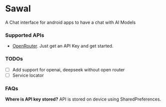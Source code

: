 # Sawal

A Chat interface for android apps to have a chat with AI Models

### Supported APIs
- [OpenRouter](https://openrouter.ai/). Just get an API Key and get started.

### TODOs
- [ ] Add support for openai, deepseek without open router
- [ ] Service locator

### FAQs

**Where is API key stored?**
API is stored on device using SharedPreferences.